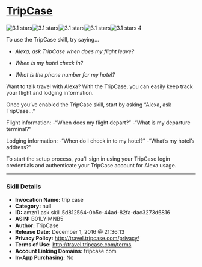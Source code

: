 # [TripCase](http://alexa.amazon.com/#skills/amzn1.ask.skill.5d812564-0b5c-44ad-82fa-dac3273d6816)
![3.1 stars](../../images/ic_star_black_18dp_1x.png)![3.1 stars](../../images/ic_star_black_18dp_1x.png)![3.1 stars](../../images/ic_star_black_18dp_1x.png)![3.1 stars](../../images/ic_star_half_black_18dp_1x.png)![3.1 stars](../../images/ic_star_border_black_18dp_1x.png) 4

To use the TripCase skill, try saying...

* *Alexa, ask TripCase when does my flight leave?*

* *When is my hotel check in?*

* *What is the phone number for my hotel?*

Want to talk travel with Alexa? With the TripCase, you can easily keep track your flight and lodging information.

Once you’ve enabled the TripCase skill, start by asking “Alexa, ask TripCase…”

Flight information:
-“When does my flight depart?”
-“What is my departure terminal?”

Lodging information:
-“When do I check in to my hotel?”
-“What’s my hotel’s address?”


To start the setup process, you’ll sign in using your TripCase login credentials and authenticate your TripCase account for Alexa usage.

***

### Skill Details

* **Invocation Name:** trip case
* **Category:** null
* **ID:** amzn1.ask.skill.5d812564-0b5c-44ad-82fa-dac3273d6816
* **ASIN:** B01LYIMNB5
* **Author:** TripCase
* **Release Date:** December 1, 2016 @ 21:36:13
* **Privacy Policy:** http://travel.tripcase.com/privacy/
* **Terms of Use:** http://travel.tripcase.com/terms
* **Account Linking Domains:** tripcase.com
* **In-App Purchasing:** No
